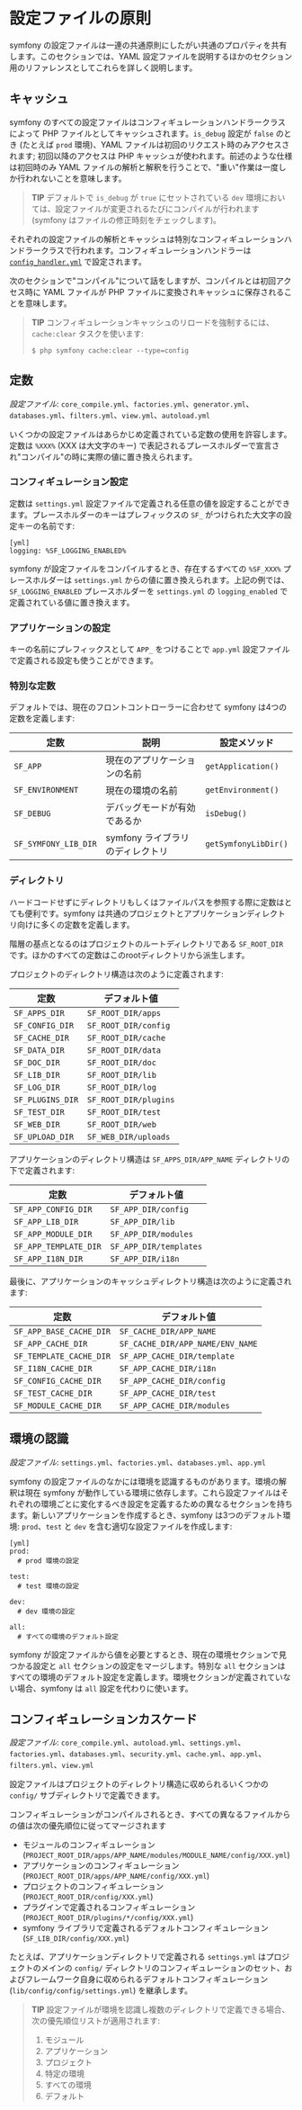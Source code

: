 設定ファイルの原則
=================

symfony の設定ファイルは一連の共通原則にしたがい共通のプロパティを共有します。このセクションでは、YAML 設定ファイルを説明するほかのセクション用のリファレンスとしてこれらを詳しく説明します。

キャッシュ
----------

symfony のすべての設定ファイルはコンフィギュレーションハンドラークラスによって PHP ファイルとしてキャッシュされます。`is_debug` 設定が `false` のとき (たとえば `prod` 環境)、YAML ファイルは初回のリクエスト時のみアクセスされます; 初回以降のアクセスは PHP キャッシュが使われます。前述のような仕様は初回時のみ YAML ファイルの解析と解釈を行うことで、"重い"作業は一度しか行われないことを意味します。

>**TIP**
>デフォルトで `is_debug` が `true` にセットされている `dev` 環境においては、設定ファイルが変更されるたびにコンパイルが行われます (symfony はファイルの修正時刻をチェックします)。

それぞれの設定ファイルの解析とキャッシュは特別なコンフィギュレーションハンドラークラスで行われます。コンフィギュレーションハンドラーは [`config_handler.yml`](#chapter_14_config_handlers_yml) で設定されます。

次のセクションで"コンパイル"について話をしますが、コンパイルとは初回アクセス時に YAML ファイルが PHP ファイルに変換されキャッシュに保存されることを意味します。

>**TIP**
>コンフィギュレーションキャッシュのリロードを強制するには、`cache:clear` タスクを使います:
>
>     $ php symfony cache:clear --type=config

定数
----

*設定ファイル*: `core_compile.yml`、`factories.yml`、`generator.yml`、`databases.yml`、`filters.yml`、`view.yml`、`autoload.yml`

いくつかの設定ファイルはあらかじめ定義されている定数の使用を許容します。定数は `%XXX%` (XXX は大文字のキー) で表記されるプレースホルダーで宣言され"コンパイル"の時に実際の値に置き換えられます。

### コンフィギュレーション設定

定数は `settings.yml` 設定ファイルで定義される任意の値を設定することができます。プレースホルダーのキーはプレフィックスの `SF_` がつけられた大文字の設定キーの名前です:

    [yml]
    logging: %SF_LOGGING_ENABLED%

symfony が設定ファイルをコンパイルするとき、存在するすべての `%SF_XXX%` プレースホルダーは `settings.yml` からの値に置き換えられます。上記の例では、`SF_LOGGING_ENABLED` プレースホルダーを `settings.yml` の `logging_enabled` で定義されている値に置き換えます。

### アプリケーションの設定

キーの名前にプレフィックスとして `APP_` をつけることで `app.yml` 設定ファイルで定義される設定も使うことができます。

### 特別な定数

デフォルトでは、現在のフロントコントローラーに合わせて symfony は4つの定数を定義します:

 | 定数                 | 説明                             | 設定メソッド         |
 | -------------------- | -------------------------------- | -------------------- |
 | `SF_APP`             | 現在のアプリケーションの名前      | `getApplication()`   |
 | `SF_ENVIRONMENT`     | 現在の環境の名前                  | `getEnvironment()`   |
 | `SF_DEBUG`           | デバッグモードが有効であるか      | `isDebug()`          |
 | `SF_SYMFONY_LIB_DIR` | symfony ライブラリのディレクトリ  | `getSymfonyLibDir()` |

### ディレクトリ

ハードコードせずにディレクトリもしくはファイルパスを参照する際に定数はとても便利です。symfony は共通のプロジェクトとアプリケーションディレクトリ向けに多くの定数を定義します。

階層の基点となるのはプロジェクトのルートディレクトリである `SF_ROOT_DIR` です。ほかのすべての定数はこのrootディレクトリから派生します。

プロジェクトのディレクトリ構造は次のように定義されます:

 | 定数             | デフォルト値          |
 | ---------------- | -------------------- |
 | `SF_APPS_DIR`    | `SF_ROOT_DIR/apps`   |
 | `SF_CONFIG_DIR`  | `SF_ROOT_DIR/config` |
 | `SF_CACHE_DIR`   | `SF_ROOT_DIR/cache`  |
 | `SF_DATA_DIR`    | `SF_ROOT_DIR/data`   |
 | `SF_DOC_DIR`     | `SF_ROOT_DIR/doc`    |
 | `SF_LIB_DIR`     | `SF_ROOT_DIR/lib`    |
 | `SF_LOG_DIR`     | `SF_ROOT_DIR/log`    |
 | `SF_PLUGINS_DIR` | `SF_ROOT_DIR/plugins`|
 | `SF_TEST_DIR`    | `SF_ROOT_DIR/test`   |
 | `SF_WEB_DIR`     | `SF_ROOT_DIR/web`    |
 | `SF_UPLOAD_DIR`  | `SF_WEB_DIR/uploads` |

アプリケーションのディレクトリ構造は `SF_APPS_DIR/APP_NAME` ディレクトリの下で定義されます:

 | 定数                  | デフォルト値           |
 | --------------------- | ---------------------- |
 | `SF_APP_CONFIG_DIR`   | `SF_APP_DIR/config`    |
 | `SF_APP_LIB_DIR`      | `SF_APP_DIR/lib`       |
 | `SF_APP_MODULE_DIR`   | `SF_APP_DIR/modules`   |
 | `SF_APP_TEMPLATE_DIR` | `SF_APP_DIR/templates` |
 | `SF_APP_I18N_DIR`     | `SF_APP_DIR/i18n`      |

最後に、アプリケーションのキャッシュディレクトリ構造は次のように定義されます:

 | 定数                    | デフォルト値                     |
 | ------------------------| -------------------------------- |
 | `SF_APP_BASE_CACHE_DIR` | `SF_CACHE_DIR/APP_NAME`          |
 | `SF_APP_CACHE_DIR`      | `SF_CACHE_DIR/APP_NAME/ENV_NAME` |
 | `SF_TEMPLATE_CACHE_DIR` | `SF_APP_CACHE_DIR/template`      |
 | `SF_I18N_CACHE_DIR`     | `SF_APP_CACHE_DIR/i18n`          |
 | `SF_CONFIG_CACHE_DIR`   | `SF_APP_CACHE_DIR/config`        |
 | `SF_TEST_CACHE_DIR`     | `SF_APP_CACHE_DIR/test`          |
 | `SF_MODULE_CACHE_DIR`   | `SF_APP_CACHE_DIR/modules`       |

環境の認識
----------

*設定ファイル*: `settings.yml`、`factories.yml`、`databases.yml`、`app.yml`

symfony の設定ファイルのなかには環境を認識するものがあります。環境の解釈は現在 symfony が動作している環境に依存します。これら設定ファイルはそれぞれの環境ごとに変化するべき設定を定義するための異なるセクションを持ちます。新しいアプリケーションを作成するとき、symfony は3つのデフォルト環境: `prod`、`test` と `dev` を含む適切な設定ファイルを作成します:

    [yml]
    prod:
      # prod 環境の設定

    test:
      # test 環境の設定

    dev:
      # dev 環境の設定

    all:
      # すべての環境のデフォルト設定

symfony が設定ファイルから値を必要とするとき、現在の環境セクションで見つかる設定と `all` セクションの設定をマージします。特別な `all` セクションはすべての環境のデフォルト設定を定義します。環境セクションが定義されていない場合、symfony は `all` 設定を代わりに使います。

コンフィギュレーションカスケード
--------------------------------

*設定ファイル*: `core_compile.yml`、`autoload.yml`、`settings.yml`、`factories.yml`、`databases.yml`、`security.yml`、`cache.yml`、`app.yml`、`filters.yml`、`view.yml`

設定ファイルはプロジェクトのディレクトリ構造に収められるいくつかの `config/` サブディレクトリで定義できます。

コンフィギュレーションがコンパイルされるとき、すべての異なるファイルからの値は次の優先順位に従ってマージされます

  * モジュールのコンフィギュレーション (`PROJECT_ROOT_DIR/apps/APP_NAME/modules/MODULE_NAME/config/XXX.yml`)
  * アプリケーションのコンフィギュレーション (`PROJECT_ROOT_DIR/apps/APP_NAME/config/XXX.yml`)
  * プロジェクトのコンフィギュレーション (`PROJECT_ROOT_DIR/config/XXX.yml`)
  * プラグインで定義されるコンフィギュレーション (`PROJECT_ROOT_DIR/plugins/*/config/XXX.yml`)
  * symfony ライブラリで定義されるデフォルトコンフィギュレーション (`SF_LIB_DIR/config/XXX.yml`)

たとえば、アプリケーションディレクトリで定義される `settings.yml` はプロジェクトのメインの `config/` ディレクトリのコンフィギュレーションのセット、およびフレームワーク自身に収められるデフォルトコンフィギュレーション (`lib/config/config/settings.yml`) を継承します。

>**TIP**
>設定ファイルが環境を認識し複数のディレクトリで定義できる場合、次の優先順位リストが適用されます:
>
> 1. モジュール
> 2. アプリケーション
> 3. プロジェクト
> 4. 特定の環境
> 5. すべての環境
> 6. デフォルト
